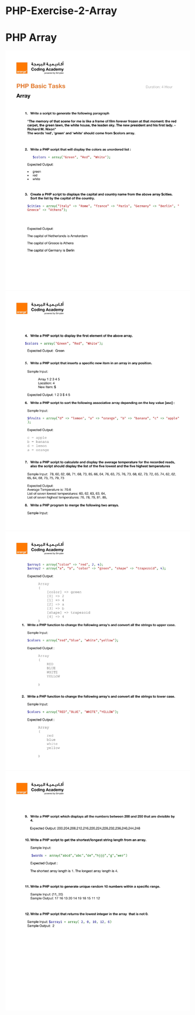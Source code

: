 # PHP-Exercise-2-Array

# PHP Array

<img alt="Coding" src="./assets/PHP_Basic_-_Arrays-1.jpg" />
<img alt="Coding" src="./assets/PHP_Basic_-_Arrays-2.jpg" />
<img alt="Coding" src="./assets/PHP_Basic_-_Arrays-3.jpg" />
<img alt="Coding" src="./assets/PHP_Basic_-_Arrays-4.jpg" />
